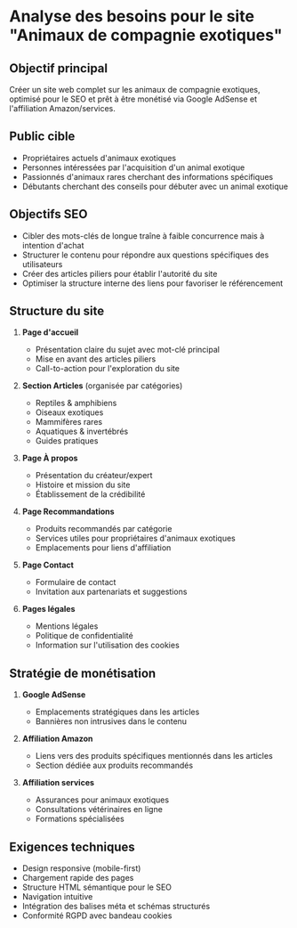 # Analyse des besoins pour le site "Animaux de compagnie exotiques"

## Objectif principal
Créer un site web complet sur les animaux de compagnie exotiques, optimisé pour le SEO et prêt à être monétisé via Google AdSense et l'affiliation Amazon/services.

## Public cible
- Propriétaires actuels d'animaux exotiques
- Personnes intéressées par l'acquisition d'un animal exotique
- Passionnés d'animaux rares cherchant des informations spécifiques
- Débutants cherchant des conseils pour débuter avec un animal exotique

## Objectifs SEO
- Cibler des mots-clés de longue traîne à faible concurrence mais à intention d'achat
- Structurer le contenu pour répondre aux questions spécifiques des utilisateurs
- Créer des articles piliers pour établir l'autorité du site
- Optimiser la structure interne des liens pour favoriser le référencement

## Structure du site
1. **Page d'accueil**
   - Présentation claire du sujet avec mot-clé principal
   - Mise en avant des articles piliers
   - Call-to-action pour l'exploration du site

2. **Section Articles** (organisée par catégories)
   - Reptiles & amphibiens
   - Oiseaux exotiques
   - Mammifères rares
   - Aquatiques & invertébrés
   - Guides pratiques

3. **Page À propos**
   - Présentation du créateur/expert
   - Histoire et mission du site
   - Établissement de la crédibilité

4. **Page Recommandations**
   - Produits recommandés par catégorie
   - Services utiles pour propriétaires d'animaux exotiques
   - Emplacements pour liens d'affiliation

5. **Page Contact**
   - Formulaire de contact
   - Invitation aux partenariats et suggestions

6. **Pages légales**
   - Mentions légales
   - Politique de confidentialité
   - Information sur l'utilisation des cookies

## Stratégie de monétisation
1. **Google AdSense**
   - Emplacements stratégiques dans les articles
   - Bannières non intrusives dans le contenu

2. **Affiliation Amazon**
   - Liens vers des produits spécifiques mentionnés dans les articles
   - Section dédiée aux produits recommandés

3. **Affiliation services**
   - Assurances pour animaux exotiques
   - Consultations vétérinaires en ligne
   - Formations spécialisées

## Exigences techniques
- Design responsive (mobile-first)
- Chargement rapide des pages
- Structure HTML sémantique pour le SEO
- Navigation intuitive
- Intégration des balises méta et schémas structurés
- Conformité RGPD avec bandeau cookies
